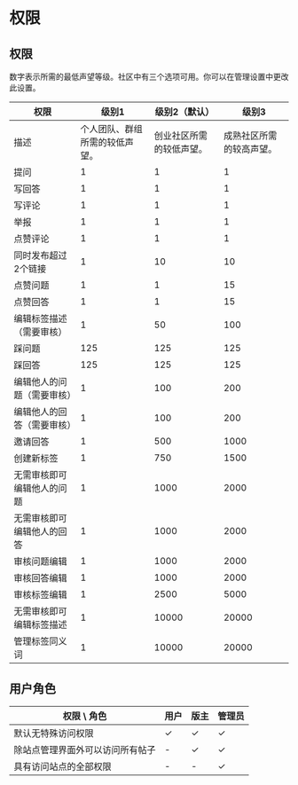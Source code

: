 # 权限

## 权限

数字表示所需的最低声望等级。社区中有三个选项可用。你可以在管理设置中更改此设置。

| 权限 | 级别1 | 级别2（默认） | 级别3 |
|  ----- | ----- | ----- | -----  |
| 描述 | 个人团队、群组所需的较低声望。 | 创业社区所需的较低声望。 | 成熟社区所需的较高声望。 |
| 提问 | 1 | 1 | 1 |
| 写回答 | 1 | 1 | 1 |
| 写评论 | 1 | 1 | 1 |
| 举报 | 1 | 1 | 1 |
| 点赞评论 | 1 | 1 | 1 |
| 同时发布超过2个链接 | 1 | 10 | 10 |
| 点赞问题 | 1 | 1 | 15 |
| 点赞回答 | 1 | 1 | 15 |
| 编辑标签描述（需要审核） | 1 | 50 | 100 |
| 踩问题 | 125 | 125 | 125 |
| 踩回答 | 125 | 125 | 125 |
| 编辑他人的问题（需要审核） | 1 | 100 | 200 |
| 编辑他人的回答（需要审核） | 1 | 100 | 200 |
| 邀请回答 | 1 | 500 | 1000 |
| 创建新标签 | 1 | 750 | 1500 |
| 无需审核即可编辑他人的问题 | 1 | 1000 | 2000 |
| 无需审核即可编辑他人的回答 | 1 | 1000 | 2000 |
| 审核问题编辑 | 1 | 1000 | 2000 |
| 审核回答编辑 | 1 | 1000 | 2000 |
| 审核标签编辑 | 1 | 2500 | 5000 |
| 无需审核即可编辑标签描述 | 1 | 10000 | 20000 |
| 管理标签同义词 | 1 | 10000 | 20000 |

## 用户角色

| 权限 \ 角色          | 用户 | 版主 | 管理员 |
|------------------|---|---|---|
| 默认无特殊访问权限        | ✓ | ✓ | ✓ |
| 除站点管理界面外可以访问所有帖子 | - | ✓ | ✓ |
| 具有访问站点的全部权限      | - | - | ✓ |
